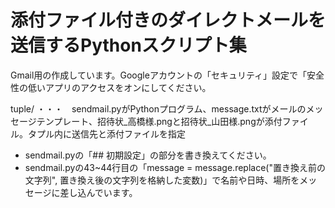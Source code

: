 # 添付ファイル付きのダイレクトメールを送信するPythonスクリプト集

Gmail用の作成しています。Googleアカウントの「セキュリティ」設定で「安全性の低いアプリのアクセスをオンにしてください。

tuple/ ・・・　sendmail.pyがPythonプログラム、message.txtがメールのメッセージテンプレート、招待状_高橋様.pngと招待状_山田様.pngが添付ファイル。タプル内に送信先と添付ファイルを指定
- sendmail.pyの「## 初期設定」の部分を書き換えてください。
- sendmail.pyの43~44行目の「message = message.replace("置き換え前の文字列", 置き換え後の文字列を格納した変数)」で名前や日時、場所をメッセージに差し込んでいます。
